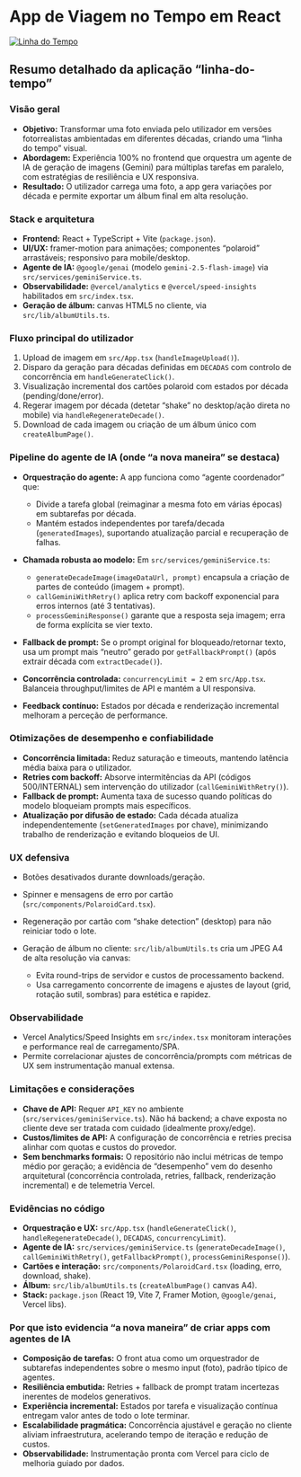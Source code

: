 
# App de Viagem no Tempo em React

[![Linha do Tempo](https://dtsc7359gj.ufs.sh/f/TbfYGcuq8Y7WgUlKHsnaSQJLKyRwnhHD0Pf5cEpvYO1CukWo)](https://linhadotempo.pt)

## Resumo detalhado da aplicação “linha-do-tempo”

### Visão geral

*   **Objetivo:** Transformar uma foto enviada pelo utilizador em versões fotorrealistas ambientadas em diferentes décadas, criando uma “linha do tempo” visual.
*   **Abordagem:** Experiência 100% no frontend que orquestra um agente de IA de geração de imagens (Gemini) para múltiplas tarefas em paralelo, com estratégias de resiliência e UX responsiva.
*   **Resultado:** O utilizador carrega uma foto, a app gera variações por década e permite exportar um álbum final em alta resolução.

### Stack e arquitetura

*   **Frontend:** React + TypeScript + Vite (`package.json`).
*   **UI/UX:** framer-motion para animações; componentes “polaroid” arrastáveis; responsivo para mobile/desktop.
*   **Agente de IA:** `@google/genai` (modelo `gemini-2.5-flash-image`) via `src/services/geminiService.ts`.
*   **Observabilidade:** `@vercel/analytics` e `@vercel/speed-insights` habilitados em `src/index.tsx`.
*   **Geração de álbum:** canvas HTML5 no cliente, via `src/lib/albumUtils.ts`.

### Fluxo principal do utilizador

1.  Upload de imagem em `src/App.tsx` (`handleImageUpload()`).
2.  Disparo da geração para décadas definidas em `DECADAS` com controlo de concorrência em `handleGenerateClick()`.
3.  Visualização incremental dos cartões polaroid com estados por década (pending/done/error).
4.  Regerar imagem por década (detetar “shake” no desktop/ação direta no mobile) via `handleRegenerateDecade()`.
5.  Download de cada imagem ou criação de um álbum único com `createAlbumPage()`.

### Pipeline do agente de IA (onde “a nova maneira” se destaca)

*   **Orquestração do agente:** A app funciona como “agente coordenador” que:

    *   Divide a tarefa global (reimaginar a mesma foto em várias épocas) em subtarefas por década.
    *   Mantém estados independentes por tarefa/decada (`generatedImages`), suportando atualização parcial e recuperação de falhas.
*   **Chamada robusta ao modelo:** Em `src/services/geminiService.ts`:

    *   `generateDecadeImage(imageDataUrl, prompt)` encapsula a criação de partes de conteúdo (imagem + prompt).
    *   `callGeminiWithRetry()` aplica retry com backoff exponencial para erros internos (até 3 tentativas).
    *   `processGeminiResponse()` garante que a resposta seja imagem; erra de forma explícita se vier texto.
*   **Fallback de prompt:** Se o prompt original for bloqueado/retornar texto, usa um prompt mais “neutro” gerado por `getFallbackPrompt()` (após extrair década com `extractDecade()`).
*   **Concorrência controlada:** `concurrencyLimit = 2` em `src/App.tsx`. Balanceia throughput/limites de API e mantém a UI responsiva.
*   **Feedback contínuo:** Estados por década e renderização incremental melhoram a perceção de performance.

### Otimizações de desempenho e confiabilidade

*   **Concorrência limitada:** Reduz saturação e timeouts, mantendo latência média baixa para o utilizador.
*   **Retries com backoff:** Absorve intermitências da API (códigos 500/INTERNAL) sem intervenção do utilizador (`callGeminiWithRetry()`).
*   **Fallback de prompt:** Aumenta taxa de sucesso quando políticas do modelo bloqueiam prompts mais específicos.
*   **Atualização por difusão de estado:** Cada década atualiza independentemente (`setGeneratedImages` por chave), minimizando trabalho de renderização e evitando bloqueios de UI.

### UX defensiva

*   Botões desativados durante downloads/geração.
*   Spinner e mensagens de erro por cartão (`src/components/PolaroidCard.tsx`).
*   Regeneração por cartão com “shake detection” (desktop) para não reiniciar todo o lote.
*   Geração de álbum no cliente: `src/lib/albumUtils.ts` cria um JPEG A4 de alta resolução via canvas:

    *   Evita round-trips de servidor e custos de processamento backend.
    *   Usa carregamento concorrente de imagens e ajustes de layout (grid, rotação sutil, sombras) para estética e rapidez.

### Observabilidade

*   Vercel Analytics/Speed Insights em `src/index.tsx` monitoram interações e performance real de carregamento/SPA.
*   Permite correlacionar ajustes de concorrência/prompts com métricas de UX sem instrumentação manual extensa.

### Limitações e considerações

*   **Chave de API:** Requer `API_KEY` no ambiente (`src/services/geminiService.ts`). Não há backend; a chave exposta no cliente deve ser tratada com cuidado (idealmente proxy/edge).
*   **Custos/limites de API:** A configuração de concorrência e retries precisa alinhar com quotas e custos do provedor.
*   **Sem benchmarks formais:** O repositório não inclui métricas de tempo médio por geração; a evidência de “desempenho” vem do desenho arquitetural (concorrência controlada, retries, fallback, renderização incremental) e de telemetria Vercel.

### Evidências no código

*   **Orquestração e UX:** `src/App.tsx` (`handleGenerateClick()`, `handleRegenerateDecade()`, `DECADAS`, `concurrencyLimit`).
*   **Agente de IA:** `src/services/geminiService.ts` (`generateDecadeImage()`, `callGeminiWithRetry()`, `getFallbackPrompt()`, `processGeminiResponse()`).
*   **Cartões e interação:** `src/components/PolaroidCard.tsx` (loading, erro, download, shake).
*   **Álbum:** `src/lib/albumUtils.ts` (`createAlbumPage()` canvas A4).
*   **Stack:** `package.json` (React 19, Vite 7, Framer Motion, `@google/genai`, Vercel libs).

### Por que isto evidencia “a nova maneira” de criar apps com agentes de IA

*   **Composição de tarefas:** O front atua como um orquestrador de subtarefas independentes sobre o mesmo input (foto), padrão típico de agentes.
*   **Resiliência embutida:** Retries + fallback de prompt tratam incertezas inerentes de modelos generativos.
*   **Experiência incremental:** Estados por tarefa e visualização contínua entregam valor antes de todo o lote terminar.
*   **Escalabilidade pragmática:** Concorrência ajustável e geração no cliente aliviam infraestrutura, acelerando tempo de iteração e redução de custos.
*   **Observabilidade:** Instrumentação pronta com Vercel para ciclo de melhoria guiado por dados.